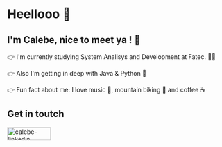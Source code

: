 # Heellooo 👋

## I'm Calebe, nice to meet ya ! :rainbow:

:point_right: I'm currently studying System Analisys and Development at Fatec. :man_student:

:point_right: Also I'm getting in deep with Java & Python :dart:

:point_right: Fun fact about me: I love music :guitar:, mountain biking :bicyclist: and coffee :coffee:

## Get in toutch 
<a href="https://www.linkedin.com/in/calebe-andrade/" target="_blank">
<img align="center" alt="calebe-linkedin" height="30" width="100" src="https://img.shields.io/badge/LinkedIn-0077B5?style=for-the-badge&logo=linkedin&logoColor=white" style="max-width:100%;">
</a>

<div>
  <link rel="stylesheet" href="https://cdn.jsdelivr.net/gh/devicons/devicon@v2.12.0/devicon.min.css">
</div>

<!--
**calebeandrade93/calebeandrade93** is a ✨ _special_ ✨ repository because its `README.md` (this file) appears on your GitHub profile.

Here are some ideas to get you started:

- 🔭 I’m currently working on ...
- 🌱 I’m currently learning ...
- 👯 I’m looking to collaborate on ...
- 🤔 I’m looking for help with ...
- 💬 Ask me about ...
- 📫 How to reach me: ...
- 😄 Pronouns: ...
- ⚡ Fun fact: ...
-->
